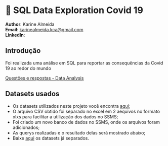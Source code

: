 # :notebook_with_decorative_cover: SQL Data Exploration Covid 19

**Author**: Karine Almeida  
**Email**: karinealmeida.kca@gmail.com    
**LinkedIn**:   

## Introdução  

Foi realizada uma análise em SQL para reportar as consequências da Covid 19 ao redor do mundo

[Questões e respostas - Data Analysis]()

## Datasets usados
-  Os datasets utilizados neste projeto você encontra [aqui](https://ourworldindata.org/covid-deaths);
-  O arquivo CSV obtido foi separado no excel em 2 aequivos no formato xlxs para facilitar a utilização dos dados no SSMS;
-  Foi criado um novo banco de dados no SSMS, onde os arquivos foram adicionados;
-  As querys realizadas e o resultado delas será mostrado abaixo;
-  Baixe [aqui]() os datasets já separados. 





